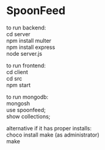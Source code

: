 # SpoonFeed

to run backend: <br />
cd server <br />
npm install multer <br />
npm install express <br />
node server.js <br />

to run frontend: <br />
cd client <br />
cd src <br />
npm start <br />

to run mongodb: <br />
mongosh <br />
use spoonfeed; <br />
show collections; <br />

alternative if it has proper installs: <br />
choco install make (as administrator) <br />
make <br />
